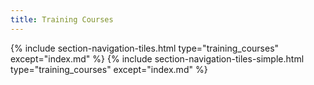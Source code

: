```yaml
---
title: Training Courses
---
```



{% include section-navigation-tiles.html type="training_courses" except="index.md" %}
{% include section-navigation-tiles-simple.html type="training_courses" except="index.md" %}